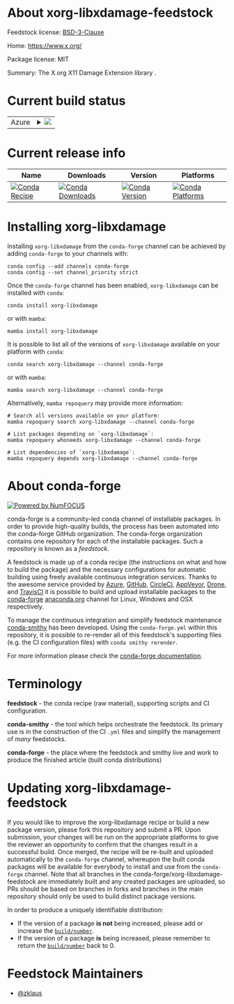 About xorg-libxdamage-feedstock
===============================

Feedstock license: [BSD-3-Clause](https://github.com/conda-forge/xorg-libxdamage-feedstock/blob/main/LICENSE.txt)

Home: https://www.x.org/

Package license: MIT

Summary: The X.org X11 Damage Extension library .

Current build status
====================


<table>
    
  <tr>
    <td>Azure</td>
    <td>
      <details>
        <summary>
          <a href="https://dev.azure.com/conda-forge/feedstock-builds/_build/latest?definitionId=9476&branchName=main">
            <img src="https://dev.azure.com/conda-forge/feedstock-builds/_apis/build/status/xorg-libxdamage-feedstock?branchName=main">
          </a>
        </summary>
        <table>
          <thead><tr><th>Variant</th><th>Status</th></tr></thead>
          <tbody><tr>
              <td>linux_64</td>
              <td>
                <a href="https://dev.azure.com/conda-forge/feedstock-builds/_build/latest?definitionId=9476&branchName=main">
                  <img src="https://dev.azure.com/conda-forge/feedstock-builds/_apis/build/status/xorg-libxdamage-feedstock?branchName=main&jobName=linux&configuration=linux%20linux_64_" alt="variant">
                </a>
              </td>
            </tr><tr>
              <td>linux_aarch64</td>
              <td>
                <a href="https://dev.azure.com/conda-forge/feedstock-builds/_build/latest?definitionId=9476&branchName=main">
                  <img src="https://dev.azure.com/conda-forge/feedstock-builds/_apis/build/status/xorg-libxdamage-feedstock?branchName=main&jobName=linux&configuration=linux%20linux_aarch64_" alt="variant">
                </a>
              </td>
            </tr><tr>
              <td>linux_ppc64le</td>
              <td>
                <a href="https://dev.azure.com/conda-forge/feedstock-builds/_build/latest?definitionId=9476&branchName=main">
                  <img src="https://dev.azure.com/conda-forge/feedstock-builds/_apis/build/status/xorg-libxdamage-feedstock?branchName=main&jobName=linux&configuration=linux%20linux_ppc64le_" alt="variant">
                </a>
              </td>
            </tr><tr>
              <td>osx_64</td>
              <td>
                <a href="https://dev.azure.com/conda-forge/feedstock-builds/_build/latest?definitionId=9476&branchName=main">
                  <img src="https://dev.azure.com/conda-forge/feedstock-builds/_apis/build/status/xorg-libxdamage-feedstock?branchName=main&jobName=osx&configuration=osx%20osx_64_" alt="variant">
                </a>
              </td>
            </tr><tr>
              <td>osx_arm64</td>
              <td>
                <a href="https://dev.azure.com/conda-forge/feedstock-builds/_build/latest?definitionId=9476&branchName=main">
                  <img src="https://dev.azure.com/conda-forge/feedstock-builds/_apis/build/status/xorg-libxdamage-feedstock?branchName=main&jobName=osx&configuration=osx%20osx_arm64_" alt="variant">
                </a>
              </td>
            </tr><tr>
              <td>win_64</td>
              <td>
                <a href="https://dev.azure.com/conda-forge/feedstock-builds/_build/latest?definitionId=9476&branchName=main">
                  <img src="https://dev.azure.com/conda-forge/feedstock-builds/_apis/build/status/xorg-libxdamage-feedstock?branchName=main&jobName=win&configuration=win%20win_64_" alt="variant">
                </a>
              </td>
            </tr>
          </tbody>
        </table>
      </details>
    </td>
  </tr>
</table>

Current release info
====================

| Name | Downloads | Version | Platforms |
| --- | --- | --- | --- |
| [![Conda Recipe](https://img.shields.io/badge/recipe-xorg--libxdamage-green.svg)](https://anaconda.org/conda-forge/xorg-libxdamage) | [![Conda Downloads](https://img.shields.io/conda/dn/conda-forge/xorg-libxdamage.svg)](https://anaconda.org/conda-forge/xorg-libxdamage) | [![Conda Version](https://img.shields.io/conda/vn/conda-forge/xorg-libxdamage.svg)](https://anaconda.org/conda-forge/xorg-libxdamage) | [![Conda Platforms](https://img.shields.io/conda/pn/conda-forge/xorg-libxdamage.svg)](https://anaconda.org/conda-forge/xorg-libxdamage) |

Installing xorg-libxdamage
==========================

Installing `xorg-libxdamage` from the `conda-forge` channel can be achieved by adding `conda-forge` to your channels with:

```
conda config --add channels conda-forge
conda config --set channel_priority strict
```

Once the `conda-forge` channel has been enabled, `xorg-libxdamage` can be installed with `conda`:

```
conda install xorg-libxdamage
```

or with `mamba`:

```
mamba install xorg-libxdamage
```

It is possible to list all of the versions of `xorg-libxdamage` available on your platform with `conda`:

```
conda search xorg-libxdamage --channel conda-forge
```

or with `mamba`:

```
mamba search xorg-libxdamage --channel conda-forge
```

Alternatively, `mamba repoquery` may provide more information:

```
# Search all versions available on your platform:
mamba repoquery search xorg-libxdamage --channel conda-forge

# List packages depending on `xorg-libxdamage`:
mamba repoquery whoneeds xorg-libxdamage --channel conda-forge

# List dependencies of `xorg-libxdamage`:
mamba repoquery depends xorg-libxdamage --channel conda-forge
```


About conda-forge
=================

[![Powered by
NumFOCUS](https://img.shields.io/badge/powered%20by-NumFOCUS-orange.svg?style=flat&colorA=E1523D&colorB=007D8A)](https://numfocus.org)

conda-forge is a community-led conda channel of installable packages.
In order to provide high-quality builds, the process has been automated into the
conda-forge GitHub organization. The conda-forge organization contains one repository
for each of the installable packages. Such a repository is known as a *feedstock*.

A feedstock is made up of a conda recipe (the instructions on what and how to build
the package) and the necessary configurations for automatic building using freely
available continuous integration services. Thanks to the awesome service provided by
[Azure](https://azure.microsoft.com/en-us/services/devops/), [GitHub](https://github.com/),
[CircleCI](https://circleci.com/), [AppVeyor](https://www.appveyor.com/),
[Drone](https://cloud.drone.io/welcome), and [TravisCI](https://travis-ci.com/)
it is possible to build and upload installable packages to the
[conda-forge](https://anaconda.org/conda-forge) [anaconda.org](https://anaconda.org/)
channel for Linux, Windows and OSX respectively.

To manage the continuous integration and simplify feedstock maintenance
[conda-smithy](https://github.com/conda-forge/conda-smithy) has been developed.
Using the ``conda-forge.yml`` within this repository, it is possible to re-render all of
this feedstock's supporting files (e.g. the CI configuration files) with ``conda smithy rerender``.

For more information please check the [conda-forge documentation](https://conda-forge.org/docs/).

Terminology
===========

**feedstock** - the conda recipe (raw material), supporting scripts and CI configuration.

**conda-smithy** - the tool which helps orchestrate the feedstock.
                   Its primary use is in the construction of the CI ``.yml`` files
                   and simplify the management of *many* feedstocks.

**conda-forge** - the place where the feedstock and smithy live and work to
                  produce the finished article (built conda distributions)


Updating xorg-libxdamage-feedstock
==================================

If you would like to improve the xorg-libxdamage recipe or build a new
package version, please fork this repository and submit a PR. Upon submission,
your changes will be run on the appropriate platforms to give the reviewer an
opportunity to confirm that the changes result in a successful build. Once
merged, the recipe will be re-built and uploaded automatically to the
`conda-forge` channel, whereupon the built conda packages will be available for
everybody to install and use from the `conda-forge` channel.
Note that all branches in the conda-forge/xorg-libxdamage-feedstock are
immediately built and any created packages are uploaded, so PRs should be based
on branches in forks and branches in the main repository should only be used to
build distinct package versions.

In order to produce a uniquely identifiable distribution:
 * If the version of a package **is not** being increased, please add or increase
   the [``build/number``](https://docs.conda.io/projects/conda-build/en/latest/resources/define-metadata.html#build-number-and-string).
 * If the version of a package **is** being increased, please remember to return
   the [``build/number``](https://docs.conda.io/projects/conda-build/en/latest/resources/define-metadata.html#build-number-and-string)
   back to 0.

Feedstock Maintainers
=====================

* [@zklaus](https://github.com/zklaus/)

